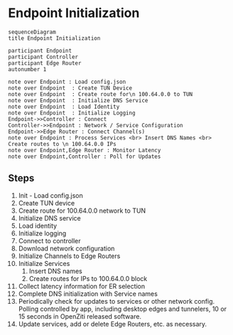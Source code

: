 # Endpoint  Initialization

```
sequenceDiagram
title Endpoint Initialization

participant Endpoint
participant Controller
participant Edge Router
autonumber 1

note over Endpoint : Load config.json
note over Endpoint  : Create TUN Device
note over Endpoint  : Create route for\n 100.64.0.0 to TUN
note over Endpoint  : Initialize DNS Service
note over Endpoint  : Load Identity
note over Endpoint  : Initialize Logging
Endpoint->>Controller : Connect
Controller->>Endpoint : Network / Service Configuration
Endpoint->>Edge Router : Connect Channel(s)
note over Endpoint : Process Services <br> Insert DNS Names <br> Create routes to \n 100.64.0.0 IPs
note over Endpoint,Edge Router : Monitor Latency
note over Endpoint,Controller : Poll for Updates
```

## Steps

1. Init - Load config.json
1. Create TUN device
1. Create route for 100.64.0.0 network to TUN
1. Initialize DNS service
1. Load identity
1. Initialize logging
1. Connect to controller
1. Download network configuration
1. Initialize Channels to Edge Routers
1. Initialize Services
	1.	Insert DNS names
	1.	Create routes for IPs to 100.64.0.0 block
1. Collect latency information for ER selection
1. Complete DNS initialization with Service names
1. Periodically check for updates to services or other network config.  Polling controlled by app, including desktop edges and tunnelers, 10 or 15 seconds in OpenZiti released software.
1. Update services, add or delete Edge Routers, etc. as necessary.

